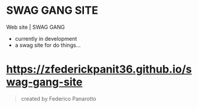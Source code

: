 # SWAG GANG SITE
Web site | SWAG GANG

- currently in development
- a swag site for do things...
# https://zfederickpanit36.github.io/swag-gang-site

> created by Federico Panarotto
